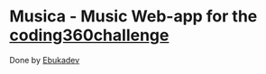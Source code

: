 # Musica - Music Web-app for the [coding360challenge](twitter.com/#coding360challenge)

Done by [Ebukadev](twitter.com/ebukadev)
